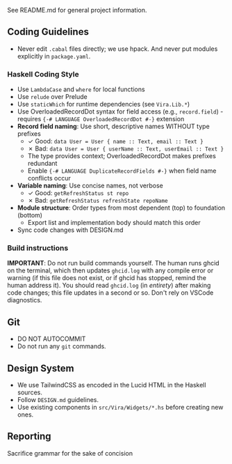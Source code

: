 See README.md for general project information.

## Coding Guidelines

- Never edit `.cabal` files directly; we use hpack. And never put modules explicitly in `package.yaml`.

### Haskell Coding Style

- Use `LambdaCase` and `where` for local functions
- Use `relude` over Prelude
- Use `staticWhich` for runtime dependencies (see `Vira.Lib.*`)
- Use OverloadedRecordDot syntax for field access (e.g., `record.field`) - requires `{-# LANGUAGE OverloadedRecordDot #-}` extension
- **Record field naming**: Use short, descriptive names WITHOUT type prefixes
  - ✓ Good: `data User = User { name :: Text, email :: Text }`
  - ✗ Bad: `data User = User { userName :: Text, userEmail :: Text }`
  - The type provides context; OverloadedRecordDot makes prefixes redundant
  - Enable `{-# LANGUAGE DuplicateRecordFields #-}` when field name conflicts occur
- **Variable naming**: Use concise names, not verbose
  - ✓ Good: `getRefreshStatus st repo`
  - ✗ Bad: `getRefreshStatus refreshState repoName`
- **Module structure**: Order types from most dependent (top) to foundation (bottom)
  - Export list and implementation body should match this order
- Sync code changes with DESIGN.md

### Build instructions

**IMPORTANT**: Do not run build commands yourself. The human runs ghcid on the terminal, which then updates `ghcid.log` with any compile error or warning (if this file does not exist, or if ghcid has stopped, remind the human address it). You should read `ghcid.log` (in _entirety_) after making code changes; this file updates in a second or so. Don't rely on VSCode diagnostics.

## Git

- DO NOT AUTOCOMMIT
- Do not run any `git` commands.

## Design System

- We use TailwindCSS as encoded in the Lucid HTML in the Haskell sources.
- Follow `DESIGN.md` guidelines.
- Use existing components in `src/Vira/Widgets/*.hs` before creating new ones.

## Reporting

Sacrifice grammar for the sake of concision
